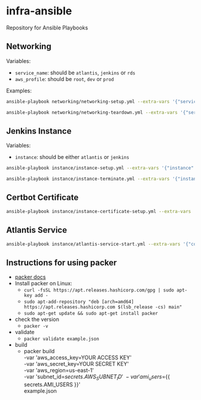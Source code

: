 # infra-ansible

Repository for Ansible Playbooks

## Networking

Variables:

  - `service_name`: should be `atlantis`, `jenkins` or `rds`
  - `aws_profile`: should be `root`, `dev` or `prod`

Examples:

```bash
ansible-playbook networking/networking-setup.yml --extra-vars '{"service_name": "", "aws_profile": ""}' -vvv

ansible-playbook networking/networking-teardown.yml --extra-vars '{"service_name": "", "aws_profile": ""}' -vvv
```

## Jenkins Instance
Variables:

  - `instance`: should be either `atlantis` or `jenkins`

```bash
ansible-playbook instance/instance-setup.yml --extra-vars '{"instance": "", "ami": "", "EIP": "", "aws_hosted_zone": "xxxx.me", "aws_dns_record": "xxxx.xxxx.me"}' -vvv

ansible-playbook instance/instance-terminate.yml --extra-vars '{"instance": "", "EIP": "", "aws_hosted_zone": "xxxx.me", "aws_dns_record": "xxxx.xxxx.me"}' -vvv
```

## Certbot Certificate

```bash
ansible-playbook instance/instance-certificate-setup.yml --extra-vars '{"instance": "", "domain_name": "xxxx.xxxx.me", "letsencrypt_email": "xxxx@gmail.com"}' -vvv
```

## Atlantis Service

```bash
ansible-playbook instance/atlantis-service-start.yml --extra-vars '{"config_file_path": "to/path/config.j2"}' -vvv
```

## Instructions for using packer

- [packer docs](https://learn.hashicorp.com/collections/packer/getting-started)
- Install packer on Linux:
  - `curl -fsSL https://apt.releases.hashicorp.com/gpg | sudo apt-key add -`
  - `sudo apt-add-repository "deb [arch=amd64] https://apt.releases.hashicorp.com $(lsb_release -cs) main"`
  - `sudo apt-get update && sudo apt-get install packer`
- check the version
  - `packer -v`
- validate
  - `packer validate example.json`
- build
  - packer build \
      -var 'aws_access_key=YOUR ACCESS KEY' \
      -var 'aws_secret_key=YOUR SECRET KEY' \
      -var 'aws_region=us-east-1' \
      -var 'subnet_id=${{ secrets.AWS_SUBNET_ID }}' \
      -var 'ami_users=${{ secrets.AMI_USERS }}' \
      example.json